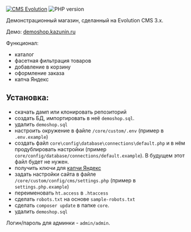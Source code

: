[![CMS Evolution](https://img.shields.io/badge/CMS-Evolution-brightgreen.svg)](https://github.com/evocms-community/evolution)  ![PHP version](https://img.shields.io/badge/PHP->=v8.1-green.svg?php=7.4)

Демонстрационный магазин, сделанный на Evolution CMS 3.x.

Демо: [demoshop.kazunin.ru](https://demoshop.kazunin.ru/)

Функционал:
* каталог
* фасетная фильтрация товаров
* добавление в корзину
* оформление заказа
* капча Яндекс



## Установка:
* скачать дамп или клонировать репозиторий
* создать БД, импортировать в неё `demoshop.sql`.
* удалить `demoshop.sql`
* настроить окружение в файле `/core/custom/.env` (пример в `.env.example`)
* создать файл `core\config\database\connections\default.php` и в нём  продублировать настройки (пример `core/config/database/connections/default.example`). В будущем этот файл будет не нужен.
* получить ключи для [капчи Яндекс](https://community.evocms.ru/blog/docs/yandexcaptcha-i-formlister-s-ajaxjson.html)
* задать настройки сайта в файле `/core/custom/config/cms/settings.php`  (пример  в `settings.php.example`)
* переименовать `ht.access` в `.htaccess`
* сделать `robots.txt` на основе `sample-robots.txt`
* сделать `composer update` в папке `core`.
* удалить `demoshop.sql`

Логин/пароль для админки - `admin/admin`.